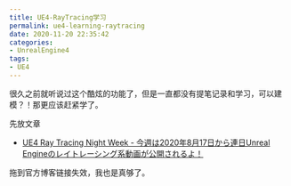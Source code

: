 ```yaml
---
title: UE4-RayTracing学习
permalink: ue4-learning-raytracing
date: 2020-11-20 22:35:42
categories:
- UnrealEngine4
tags:
- UE4
---
```


很久之前就听说过这个酷炫的功能了，但是一直都没有提笔记录和学习，可以建模？！那更应该赶紧学了。

<!--more-->

先放文章
- [UE4 Ray Tracing Night Week - 今週は2020年8月17日から連日Unreal Engineのレイトレーシング系動画が公開されるよ！](https://3dnchu.com/archives/ue4-ray-tracing-night-week/)

拖到官方博客链接失效，我也是真够了。

